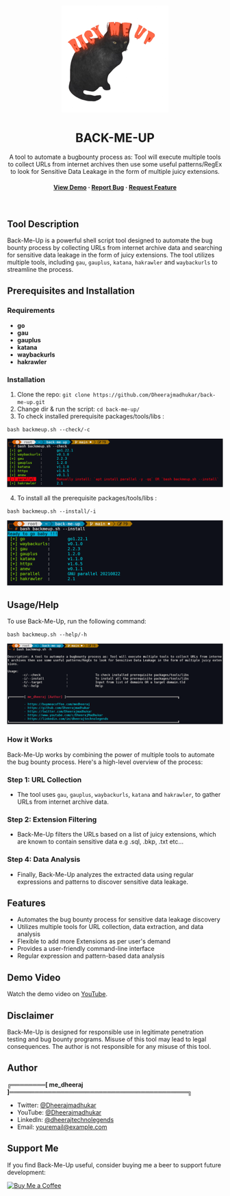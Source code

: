 <div align="center">
  <img src="assets/logo.png" alt="logo" width="250" height="auto" />
<h1>BACK-ME-UP</h1>
  
  <p>
    A tool to automate a bugbounty process as: Tool will execute multiple tools to collect URLs from internet archives then use some useful patterns/RegEx to look for Sensitive Data Leakage in the form of multiple juicy extensions.
  </p>
  
  
<!-- Badges -->
<h4>
    <a href="https://github.com/***/***/">View Demo</a>
    <span> · </span>
    <a href="https://github.com/***/***/issues/">Report Bug</a>
  <span> · </span>
    <a href="https://github.com/***/***/issues/">Request Feature</a>
  </h4>
</div>

<br />

## Tool Description

Back-Me-Up is a powerful shell script tool designed to automate the bug bounty process by collecting URLs from internet archive data and searching for sensitive data leakage in the form of juicy extensions. The tool utilizes multiple tools, including `gau`, `gauplus`, `katana`, `hakrawler` and `waybackurls` to streamline the process.

## Prerequisites and Installation

### Requirements

* **go**
* **gau**
* **gauplus**
* **katana**
* **waybackurls**
* **hakrawler**

### Installation

1. Clone the repo: `git clone https://github.com/Dheerajmadhukar/back-me-up.git`
2. Change dir & run the script: `cd back-me-up/`
3. To check installed prerequisite packages/tools/libs :
```
bash backmeup.sh --check/-c
```
<img src="assets/backmeup-2.png" alt="logo" width="auto" height="auto" />

4. To install all the prerequisite packages/tools/libs :
```
bash backmeup.sh --install/-i
```
<img src="assets/backmeup-3.png" alt="logo" width="auto" height="auto" />


## Usage/Help

To use Back-Me-Up, run the following command:

```
bash backmeup.sh --help/-h
```
<img src="assets/backmeup-1.png" alt="logo" width="auto" height="auto" />

### How it Works

Back-Me-Up works by combining the power of multiple tools to automate the bug bounty process. Here's a high-level overview of the process:

### Step 1: URL Collection

* The tool uses `gau`, `gauplus`, `waybackurls`, `katana` and `hakrawler`, to gather URLs from internet archive data.

### Step 2: Extension Filtering

* Back-Me-Up filters the URLs based on a list of juicy extensions, which are known to contain sensitive data e.g .sql, .bkp, .txt etc...

### Step 4: Data Analysis

* Finally, Back-Me-Up analyzes the extracted data using regular expressions and patterns to discover sensitive data leakage. 

## Features

* Automates the bug bounty process for sensitive data leakage discovery
* Utilizes multiple tools for URL collection, data extraction, and data analysis
* Flexible to add more Extensions as per user's demand
* Provides a user-friendly command-line interface
* Regular expression and pattern-based data analysis


## Demo Video

Watch the demo video on [YouTube](https://www.youtube.com/watch?v=VideoID).

## Disclaimer

Back-Me-Up is designed for responsible use in legitimate penetration testing and bug bounty programs. Misuse of this tool may lead to legal consequences. The author is not responsible for any misuse of this tool.

## Author

**╔════════[ me_dheeraj ]══════════════════════════════════════════╗**

* Twitter: [@Dheerajmadhukar](https://twitter.com/Dheerajmadhukar)
* YouTube: [@Dheerajmadhukar](https://www.youtube.com/c/DheerajMadhukar)
* LinkedIn: [@dheerajtechnolegends](https://linkedin.com/in/dheerajtechnolegends)
* Email: [youremail@example.com](mailto:youremail@example.com)


## Support Me

If you find Back-Me-Up useful, consider buying me a beer to support future development:

<a href="https://www.buymeacoffee.com/YourUsername" target="_blank">
  <img src="https://cdn.buymeacoffee.com/buttons/v2/default-yellow.png" alt="Buy Me a Coffee" style="height: 60px!important;width: 217px!important;">
</a>

